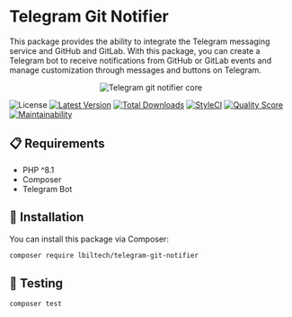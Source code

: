 # Telegram Git Notifier

This package provides the ability to integrate the Telegram messaging service and GitHub and GitLab.
With this package,
you can create a Telegram bot to receive notifications from GitHub or GitLab events
and manage customization through messages and buttons on Telegram.

<p align="center">
  <img alt="Telegram git notifier core" src="https://github.com/lbiltech/telegram-git-notifier/assets/35853002/193e523b-4654-4f61-aaf4-5b6d106b67e3" />
</p>

![License](https://img.shields.io/github/license/lbiltech/telegram-git-notifier.svg?style=flat-square)
[![Latest Version](https://img.shields.io/github/release/lbiltech/telegram-git-notifier.svg?style=flat-square)](https://github.com/lbiltech/telegram-git-notifier/releases)
[![Total Downloads](https://img.shields.io/packagist/dt/lbiltech/telegram-git-notifier.svg?style=flat-square)](https://packagist.org/packages/lbiltech/telegram-git-notifier)
[![StyleCI](https://styleci.io/repos/683908657/shield)](https://styleci.io/repos/683908657)
[![Quality Score](https://img.shields.io/scrutinizer/g/lbiltech/telegram-git-notifier.svg?style=flat-square)](https://scrutinizer-ci.com/g/lbiltech/telegram-git-notifier)
[![Maintainability](https://api.codeclimate.com/v1/badges/b6f16164d55809d0918e/maintainability)](https://codeclimate.com/github/lbiltech/telegram-git-notifier/maintainability)

## 📋 Requirements

- PHP ^8.1
- Composer
- Telegram Bot

## 🔧 Installation

You can install this package via Composer:

```bash
composer require lbiltech/telegram-git-notifier
```

## 🧪 Testing

```bash
composer test
```
